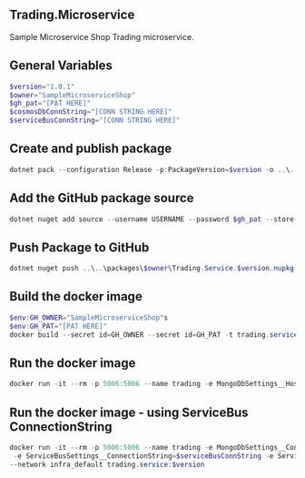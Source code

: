 ## Trading.Microservice
Sample Microservice Shop Trading microservice.

## General Variables
```powershell
$version="1.0.1"
$owner="SampleMicroserviceShop"
$gh_pat="[PAT HERE]"
$cosmosDbConnString="[CONN STRING HERE]"
$serviceBusConnString="[CONN STRING HERE]"
```


## Create and publish package
```powershell
dotnet pack --configuration Release -p:PackageVersion=$version -o ..\..\packages\$owner
```

 ## Add the GitHub package source
```powershell
dotnet nuget add source --username USERNAME --password $gh_pat --store-password-in-clear-text --name github https://nuget.pkg.github.com/$owner/index.json
```
 ## Push Package to GitHub
```powershell
dotnet nuget push ..\..\packages\$owner\Trading.Service.$version.nupkg --api-key $gh_pat --source "github"
```

## Build the docker image
```powershell
$env:GH_OWNER="SampleMicroserviceShop"s
$env:GH_PAT="[PAT HERE]"
docker build --secret id=GH_OWNER --secret id=GH_PAT -t trading.service:$version .
```

## Run the docker image
```powershell
docker run -it --rm -p 5006:5006 --name trading -e MongoDbSettings__Host=mongo -e RabbitMQSettings__Host=rabbitmq --network infra_default trading.service:$version
```

## Run the docker image - using ServiceBus ConnectionString
```powershell
docker run -it --rm -p 5006:5006 --name trading -e MongoDbSettings__ConnectionString=$cosmosDbConnString \
 -e ServiceBusSettings__ConnectionString=$serviceBusConnString -e ServiceSettings__MessageBroker="SERVICEBUS" \
--network infra_default trading.service:$version
```


